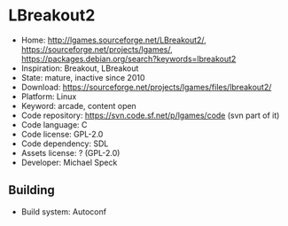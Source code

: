 # LBreakout2

- Home: http://lgames.sourceforge.net/LBreakout2/, https://sourceforge.net/projects/lgames/, https://packages.debian.org/search?keywords=lbreakout2
- Inspiration: Breakout, LBreakout
- State: mature, inactive since 2010
- Download: https://sourceforge.net/projects/lgames/files/lbreakout2/
- Platform: Linux
- Keyword: arcade, content open
- Code repository: https://svn.code.sf.net/p/lgames/code (svn part of it)
- Code language: C
- Code license: GPL-2.0
- Code dependency: SDL
- Assets license: ? (GPL-2.0)
- Developer: Michael Speck

## Building

- Build system: Autoconf
